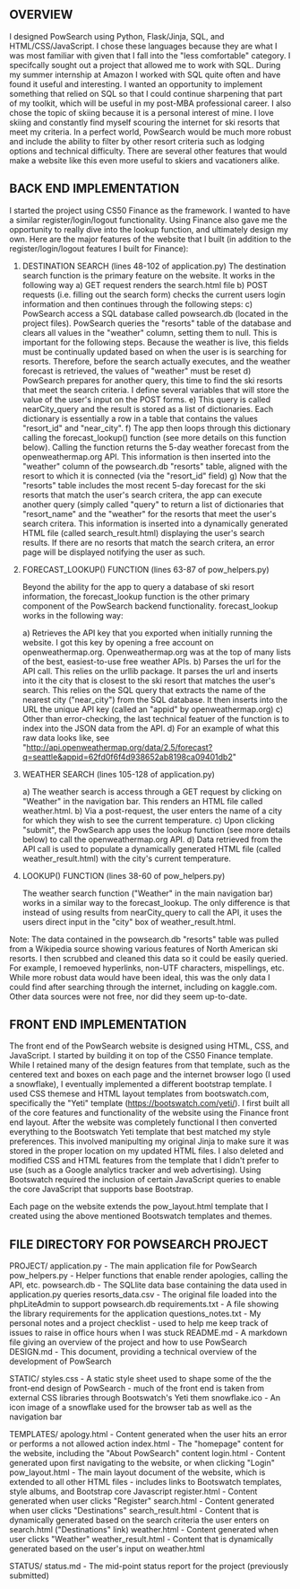## OVERVIEW

I designed PowSearch using Python, Flask/Jinja, SQL, and HTML/CSS/JavaScript. I chose these languages because they are what I was most familiar with
given that I fall into the "less comfortable" category. I specifcally sought out a project that allowed me to work with SQL. During my summer internship
at Amazon I worked with SQL quite often and have found it useful and interesting. I wanted an opportunity to implement something that relied on
SQL so that I could continue sharpening that part of my toolkit, which will be useful in my post-MBA professional career. I also chose the topic of
skiing because it is a personal interest of mine. I love skiing and constantly find myself scouring the internet for ski resorts that meet my criteria.
In a perfect world, PowSearch would be much more robust and include the ability to filter by other resort criteria such as lodging options and
technical difficulty. There are several other features that would make a website like this even more useful to skiers and vacationers alike.

## BACK END IMPLEMENTATION

I started the project using CS50 Finance as the framework. I wanted to have a similar register/login/logout functionality. Using Finance also gave me
the opportunity to really dive into the lookup function, and ultimately design my own. Here are the major features of the website that I built (in addition
to the register/login/logout features I built for Finance):

 1) DESTINATION SEARCH (lines 48-102 of application.py)
    The destination search function is the primary feature on the website. It works in the following way
    a) GET request renders the search.html file
    b) POST requests (i.e. filling out the search form) checks the current users login information and then continues through the following steps:
    c) PowSearch access a SQL database called powsearch.db (located in the project files).
       PowSearch queries the "resorts" table of the database and clears all values in the "weather" column, setting them to null.
       This is important for the following steps. Because the weather is live, this fields must be continually updated based on when the user is
       is searching for resorts. Therefore, before the search actually executes, and the weather forecast is retrieved, the values of "weather" must be reset
    d) PowSearch prepares for another query, this time to find the ski resorts that meet the search criteria.
       I define several variables that will store the value of the user's input on the POST forms.
    e) This query is called nearCity_query and the result is stored as a list of dictionaries. Each dictionary is essentially a row in a table that
       contains the values "resort_id" and "near_city".
    f) The app then loops through this dictionary calling the forecast_lookup() function (see more details on this function below).
       Calling the function returns the 5-day weather forecast from the openweathermap.org API. This information is then inserted into the "weather"
       column of the powsearch.db "resorts" table, aligned with the resort to which it is connected (via the "resort_id" field)
    g) Now that the "resorts" table includes the most recent 5-day forecast for the ski resorts that match the user's search critera, the app can
       execute another query (simply called "query" to return a list of dictionaries that "resort_name" and the "weather" for the resorts that meet the user's
       search critera. This information is inserted into a dynamically generated HTML file (called search_result.html) displaying the user's search results. If there are no resorts
       that match the search critera, an error page will be displayed notifying the user as such.

 2) FORECAST_LOOKUP() FUNCTION (lines 63-87 of pow_helpers.py)

    Beyond the ability for the app to query a database of ski resort information, the forecast_lookup function is the other primary component of the PowSearch
    backend functionality. forecast_lookup works in the following way:

    a) Retrieves the API key that you exported when initially running the website. I got this key by opening a free account on openweathermap.org.
       Openweathermap.org was at the top of many lists of the best, easiest-to-use free weather APIs.
    b) Parses the url for the API call. This relies on the urllib package. It parses the url and inserts into it the city that is closest to the ski
       resort that matches the user's search. This relies on the SQL query that extracts the name of the nearest city ("near_city") from the SQL database.
       It then inserts into the URL the unique API key (called an "appid" by openweathermap.org)
    c) Other than error-checking, the last technical featuer of the function is to index into the JSON data from the API.
    d) For an example of what this raw data looks like, see "http://api.openweathermap.org/data/2.5/forecast?q=seattle&appid=62fd0f6f4d938652ab8198ca09401db2"


 5) WEATHER SEARCH (lines 105-128 of application.py)

    a) The weather search is access through a GET request by clicking on "Weather" in the navigation bar. This renders an HTML file called weather.html.
    b) Via a post-request, the user enters the name of a city for which they wish to see the current temperature.
    c) Upon clicking "submit", the PowSearch app uses the lookup function (see more details below) to call the openweathermap.org API.
    d) Data retrieved from the API call is used to populate a dynamically generated HTML file (called weather_result.html) with the city's current temperature.

 4) LOOKUP() FUNCTION (lines 38-60 of pow_helpers.py)

    The weather search function ("Weather" in the main navigation bar) works in a similar way to the forecast_lookup.
    The only difference is that instead of using results from nearCity_query to call the API, it uses the users
    direct input in the "city" box of weather_result.html.

Note: The data contained in the powsearch.db "resorts" table was pulled from a Wikipedia source showing various features of North American ski resorts.
      I then scrubbed and cleaned this data so it could be easily queried. For example, I remoeved hyperlinks, non-UTF characters, mispellings, etc.
      While more robust data would have been ideal, this was the only data I could find after searching through the internet, including on kaggle.com.
      Other data sources were not free, nor did they seem up-to-date.

## FRONT END IMPLEMENTATION

The front end of the PowSearch website is designed using HTML, CSS, and JavaScript. I started by building it on top of the CS50 Finance template.
While I retained many of the design features from that template, such as the centered text and boxes on each page and the internet browser logo (I used a snowflake),
I eventually implemented a different bootstrap template. I used CSS themese and HTML layout templates from bootswatch.com, specifically the
"Yeti" template (https://bootswatch.com/yeti/). I first built all of the core features and functionality of the website using the Finance front end layout.
After the website was completely functional I then converted everything to the Bootswatch Yeti template that best matched my style preferences. This involved manipulting
my original Jinja to make sure it was stored in the proper location on my updated HTML files. I also deleted and modified CSS and HTML features from the template
that I didn't prefer to use (such as a Google analytics tracker and web advertising). Using Bootswatch required the inclusion of certain JavaScript queries to enable
the core JavaScript that supports base Bootstrap.

Each page on the website extends the pow_layout.html template that I created using the above mentioned Bootswatch templates and themes.

## FILE DIRECTORY FOR POWSEARCH PROJECT

PROJECT/
   application.py - The main application file for PowSearch
   pow_helpers.py - Helper functions that enable render apologies, calling the API, etc.
   powsearch.db - The SQLlite data base containing the data used in application.py queries
   resorts_data.csv - The original file loaded into the phpLiteAdmin to support powsearch.db
   requirements.txt - A file showing the library requirements for the application
   questions_notes.txt - My personal notes and a project checklist - used to help me keep track of issues to raise in office hours when I was stuck
   README.md - A markdown file giving an overview of the project and how to use PowSearch
   DESIGN.md - This document, providing a technical overview of the development of PowSearch

   STATIC/
       styles.css - A static style sheet used to shape some of the the front-end design of PowSearch - much of the front end is taken from external CSS libraries through Bootswatch's Yeti them
       snowflake.ico - An icon image of a snowflake used for the browser tab as well as the navigation bar

   TEMPLATES/
       apology.html - Content generated when the user hits an error or performs a not allowed action
       index.html - The "homepage" content for the website, including the "About PowSearch" content
       login.html - Content generated upon first navigating to the website, or when clicking "Login"
       pow_layout.html - The main layout document of the website, which is extended to all other HTML files - includes links to Bootswatch templates, style albums, and Bootstrap core Javascript
       register.html - Content generated when user clicks "Register"
       search.html - Content generated when user clicks "Destinations"
       search_result.html - Content that is dynamically generated based on the search criteria the user enters on search.html ("Destinations" link)
       weather.html - Content generated when user clicks "Weather"
       weather_result.html - Content that is dynamically generated based on the user's input on weather.html

   STATUS/
       status.md - The mid-point status report for the project (previously submitted)

